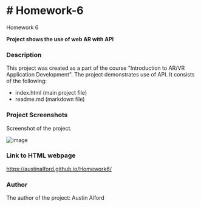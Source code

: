 # # Homework-6
Homework 6

**Project shows the use of web AR with API**


### **Description**
This project was created as a part of the course "Introduction to AR/VR Application Development". The project demonstrates use of API. It consists of the following:
- index.html (main project file) 
- readme.md (markdown file)

### **Project Screenshots**
Screenshot of the project.

![image](https://user-images.githubusercontent.com/56091213/161434657-7507741c-e0b4-44c3-8f30-c826824e4451.png)


### **Link to HTML webpage**
https://austinalford.github.io/Homework6/

### **Author**
The author of the project: Austin Alford
